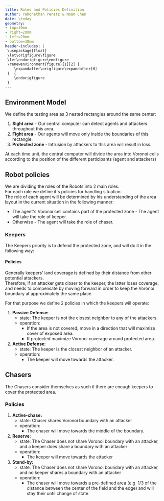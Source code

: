 ```yaml
---
title: Roles and Policies Definition
author: Yehonathan Peretz & Noam Chen
date: \today
geometry:
- top=30mm
- right=20mm
- left=20mm
- bottom=30mm
header-includes: |
 \usepackage{float}
 \let\origfigure\figure
 \let\endorigfigure\endfigure
 \renewenvironment{figure}[1][2] {
    \expandafter\origfigure\expandafter[H]
 }  {
    \endorigfigure
 }
---
```


## Environment Model
We define the testing area as 3 nested rectangles around the same center:

1. **Sight area** - Our central computer can detect agents and attackers throughout this area.  
2. **Fight area** - Our agents will move only inside the boundaries of this rectangle.  
3. **Protected zone** - Intrusion by attackers to this area will result in loss.  

At each time unit, the central computer will divide the area into Voronoi cells according to the position of the different participants (agent and attackers)

## Robot policies
We are dividing the roles of the Robots into 2 main roles.  
For each role we define it's policies for handling situation.  
The role of each agent will be determined by his understanding of the area layout in the current situation in the following manner:  

 - The agent's Voronoi cell contains part of the protected zone - The agent will take the role of keeper.  
 - Otherwise - The agent will take the role of chaser.

### Keepers
The Keepers priority is to defend the protected zone, and will do it in the following way:

#### Policies
Generally keepers' land coverage is defined by their distance from other potential attackers.  
Therefore, if an attacker gets closer to the keeper, the latter loses coverage, and needs to compensate by moving forward in order to keep the Voronoi boundary at approximately the same place.

For that purpose we define 2 policies in which the keepers will operate:

1. **Passive Defense:**  
    * state: The keeper is not the closest neighbor to any of the attackers.
    * operation:
        - If the area is not covered, move in a direction that will maximize cover of exposed area.
        - If protected maximize Voronoi coverage around protected area.
2. **Active Defense:**
    * state: The keeper is the closest neighbor of an attacker.
    * operation: 
        - The keeper will move towards the attacker.

## Chasers
The Chasers consider themselves as such if there are enough keepers to cover the protected area.

### Policies

1. **Active-chase:**  
    * state: Chaser shares Voronoi boundary with an attacker
    * operation:
        - The chaser will move towards the middle of the boundary.
2. **Reserve:**
    * state: The Chaser does not share Voronoi boundary with an attacker, and a keeper does share a boundary with an attacker
    * operation: 
        - The keeper will move towards the attacker
3. **Stand-by:**
    * state: The Chaser does not share Voronoi boundary with an attacker, and no keeper shares a boundary with an attacker
    * operation: 
        - The chaser will move towards a pre-defined area (e.g. 1/3 of the distance between the center of the field and the edge) and will stay their until change of state.
